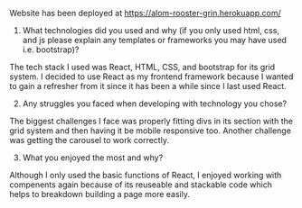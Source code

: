 Website has been deployed at https://alom-rooster-grin.herokuapp.com/

1. What technologies did you used and why (if you only used html, css, and js please explain any templates or frameworks you may have used i.e. bootstrap)?

The tech stack I used was React, HTML, CSS, and bootstrap for its grid system. I decided to use React as my frontend framework because I wanted to gain a refresher from it since it has been a while since I last used React. 

2. Any struggles you faced when developing with technology you chose?

The biggest challenges I face was properly fitting divs in its section with the grid system and then having it be mobile responsive too. Another challenge was getting the carousel to work correctly.


3. What you enjoyed the most and why?

Although I only used the basic functions of React, I enjoyed working with compenents again because of its reuseable and stackable code which helps to breakdown building a page more easily. 
